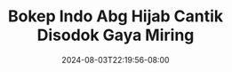 --- 
title: "Bokep Indo Abg Hijab Cantik Disodok Gaya Miring"
description: "nonton bokeh Bokep Indo Abg Hijab Cantik Disodok Gaya Miring ig full  "
date: 2024-08-03T22:19:56-08:00
file_code: "h4jkrba4iqy5"
draft: false
cover: "l99mhjoz7t7w6xoz.jpg"
tags: ["Bokep", "Indo", "Abg", "Hijab", "Cantik", "Disodok", "Gaya", "Miring", "bokep-indo", "bokep-viral", "bokep-ig"]
length: 125
fld_id: "1392249"
foldername: "abgh"
categories: ["abgh"]
views: 167
---